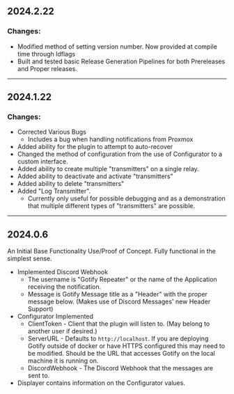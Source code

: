 ## 2024.2.22
### Changes:
- Modified method of setting version number. Now provided at compile time through ldflags
- Built and tested basic Release Generation Pipelines for both Prereleases and Proper releases.
---
## 2024.1.22
### Changes:
- Corrected Various Bugs
    - Includes a bug when handling notifications from Proxmox
- Added ability for the plugin to attempt to auto-recover
- Changed the method of configuration from the use of Configurator to a custom interface.
- Added ability to create multiple "transmitters" on a single relay.
- Added ability to deactivate and activate "transmitters"
- Added ability to delete "transmitters"
- Added "Log Transmitter".
    - Currently only useful for possible debugging and as a demonstration that multiple different types of "transmitters" are possible.
---
## 2024.0.6
An Initial Base Functionality Use/Proof of Concept. Fully functional in the simplest sense.

* Implemented Discord Webhook
  * The username is "Gotify Repeater" or the name of the Application receiving the notification.
  * Message is Gotify Message title as a "Header" with the proper message below. (Makes use of Discord Messages' new Header Support)
* Configurator Implemented
  * ClientToken - Client that the plugin will listen to. (May belong to another user if desired.)
  * ServerURL - Defaults to `http://localhost`. If you are deploying Gotify outside of docker or have HTTPS configured this may need to be modified. Should be the URL that accesses Gotify on the local machine it is running on.
  * DiscordWebhook - The Discord Webhook that the messages are sent to.
* Displayer contains information on the Configurator values.